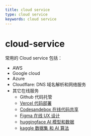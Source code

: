 ```yaml
---
title: cloud service
type: cloud service
keywords: cloud service
---
```


# cloud-service

常用的 Cloud service 包括：

- AWS
- Google cloud
- Azure
- Cloudflare: DNS 域名解析和网络服务
- 其它在线服务
  - Github 代码托管
  - [Vercel 代码部署](https://vercel.com/)
  - [Codesandebox 在线代码共享](https://codesandbox.io/)
  - [Figma 在线 UX 设计](https://www.figma.com/)
  - [huggingface AI 模型和数据](https://huggingface.co/)
  - [kaggle 数据集 和 AI 算法](https://www.kaggle.com/)
